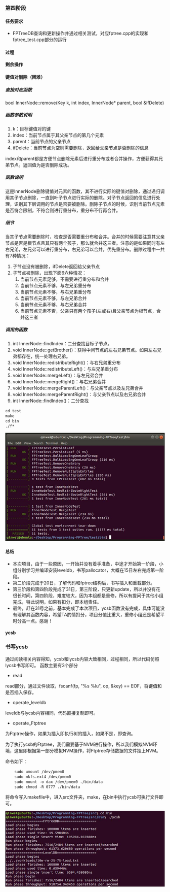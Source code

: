 ### 第四阶段

#### 任务要求

- FPTreeDB查询和更新操作并通过相关测试，对应fptree.cpp的实现和fptree_test.cpp部分的运行

#### 过程

**剩余操作**
#### 键值对删除（困难）
##### 直接对应函数
bool InnerNode::remove(Key k, int index, InnerNode* parent, bool &ifDelete)
##### 函数参数说明
1. k：目标键值对的键
2. index：当前节点属于其父亲节点的第几个元素
3. parent：当前节点的父亲节点
4. ifDelete：当前节点为空则需要删除，返回给父亲节点是否删除的信息

index和parent都是方便节点删除元素后进行重分布或者合并操作，方便获得其兄弟节点。返回值为是否删除成功。

##### 函数说明
这是InnerNode删除键值对元素的函数，其不进行实际的键值对删除，通过递归调用其子节点删除，一直到叶子节点进行实际的删除。对子节点返回的信息进行处理，识别其下层调用的节点是否要被删除。删除子节点的时候，识别当前节点元素是否符合限制，不符合则进行重分布，重分布不行再合并。

##### 细节
当其子节点需要删除时，检查是否需要重分布和合并。合并的时候需要注意其父亲节点是否是根节点且其只有两个孩子，那么就合并这三者。注意的是如果同时有左右兄弟，左兄弟可以进行重分布，右兄弟可以合并，优先重分布。删除过程中一共有7种情况：
1. 子节点没有被删除，ifDelete返回给父亲节点
2. 子节点被删除，出现下面6六种情况：
   1. 当前节点元素足够，不需要进行重分布和合并
   2. 当前节点元素不够，与左兄弟重分布
   3. 当前节点元素不够，与右兄弟重分布
   4. 当前节点元素不够，与左兄弟合并
   5. 当前节点元素不够，与右兄弟合并
   6. 当前节点元素不否，父亲只有两个孩子(左或右)且父亲节点为根节点，合并这三者

##### 调用的函数
1. int InnerNode::findIndex：二分查找目标子节点。
2. void InnerNode::getBrother()：获得中间节点的左右兄弟节点。如果左右兄弟都存在，统一处理右兄弟。
3. void InnerNode::redistributeRight()：与右兄弟重分布
4. void InnerNode::redistributeLeft()：与左兄弟重分布
5. void InnerNode::mergeLeft()：与左兄弟合并
6. void InnerNode::mergeRight()：与右兄弟合并
7. void InnerNode::mergeParentLeft()：与父亲节点以及左兄弟合并
8. void InnerNode::mergeParentRight()：与父亲节点以及右兄弟合并
9. int InnerNode::findIndex()：二分查找

```
cd test
make
cd bin
./f*
```
![image](https://github.com/dbms-19/FPTree/blob/final/final.jpg)

#### 总结
- 本次项目，由于一些原因，一开始并没有着手准备，中途才开始第一阶段，小组分别学习并编译安装leveldb，书写pallocator，大概在15日左右完成第一阶段。
- 第二阶段完成于20日，了解代码和fptree结构后，书写插入和重载部分。
- 第三阶段和第四阶段完成了31日，第三阶段，只更新update，所以并没有花很长时间，第四阶段，难度较大，因为本组都是重修，所以有提问于其他小组完成，特此说明，如果有扣分，即本组责任。
- 最终，赶在31号之前，基本完成了本次项目，ycsb函数没有完成，具体可能没有理解其函数内容，希望TA酌情扣分，项目分值比重大，重修小组还是希望平时分高一点。感谢！

#### ycsb
### 书写ycsb
通过阅读相关内容得知，ycsb和lycsb内容大致相同，过程相同，所以代码仿照lycsb书写即可。
函数主要有3个部分
- read

read部分，通过文件读取，fscanf(fp, "%s %lu", op, &key) == EOF，将键值和是否插入保存。

- operate_leveldb

leveldb与lycsb内容相同，代码直接复制即可。

- operate_Ftptree

为Ftptree操作，如果为插入即执行树的插入，如果不是，即查询。

为了执行ycsb的Ftptree，我们需要基于NVM进行操作，所以我们模拟NVM环境，这里即根据第一部分模拟NVM操作，将Ftptree存储数据的文件挂上NVM。

命令如下：

```
	sudo umount /dev/pmem0
	sudo mkfs.ext4 /dev/pmem0
	sudo mount -o dax /dev/pmem0 ./bin/data
	sudo chmod -R 0777 ./bin/data
```

将命令写入makefile中，进入src文件夹，make，在bin中执行ycsb可执行文件即可。

![image](https://github.com/dbms-19/FPTree/blob/master/ycsb.jpg)





